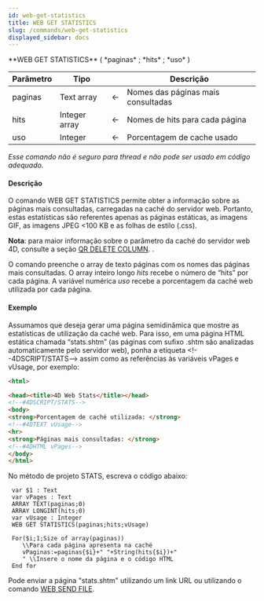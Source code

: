 ```yaml
---
id: web-get-statistics
title: WEB GET STATISTICS
slug: /commands/web-get-statistics
displayed_sidebar: docs
---
```


<!--REF #_command_.WEB GET STATISTICS.Syntax-->**WEB GET STATISTICS** ( *paginas* ; *hits* ; *uso* )<!-- END REF-->
<!--REF #_command_.WEB GET STATISTICS.Params-->
| Parâmetro | Tipo |  | Descrição |
| --- | --- | --- | --- |
| paginas | Text array | &#8592; | Nomes das páginas mais consultadas |
| hits | Integer array | &#8592; | Nomes de hits para cada página |
| uso | Integer | &#8592; | Porcentagem de cache usado |

<!-- END REF-->

*Esse comando não é seguro para thread e não pode ser usado em código adequado.*


#### Descrição 

<!--REF #_command_.WEB GET STATISTICS.Summary-->O comando WEB GET STATISTICS permite obter a informação sobre as páginas mais consultadas, carregadas na caché do servidor web.<!-- END REF--> Portanto, estas estatísticas são referentes apenas as páginas estáticas, as imagens GIF, as imagens JPEG <100 KB e as folhas de estilo (.css).  

**Nota**: para maior informação sobre o parâmetro da caché do servidor web 4D, consulte a seção [QR DELETE COLUMN](qr-delete-column.md). .  
  
O comando preenche o array de texto páginas com os nomes das páginas mais consultadas. O array inteiro longo *hits* recebe o número de “hits” por cada página. A variável numérica *uso* recebe a porcentagem da caché web utilizada por cada página.

#### Exemplo 

Assumamos que deseja gerar uma página semidinâmica que mostre as estatísticas de utilização da caché web. Para isso, em uma página HTML estática chamada “stats.shtm” (as páginas com sufixo .shtm são analizadas automaticamente pelo servidor web), ponha a etiqueta <!--4DSCRIPT/STATS––> assim como as referências às variáveis vPages e vUsage, por exemplo:  
  
```HTML
<html> 

<head><title>4D Web Stats</title></head>
<!--#4DSCRIPT/STATS-->
<body>
<strong>Porcentagem de caché utilizada: </strong>
<!--#4DTEXT vUsage-->
<hr>
<strong>Páginas mais consultadas: </strong>
<!--#4DHTML vPages-->
</body>
</html>


```

No método de projeto STATS, escreva o código abaixo:

```4d
 var $1 : Text
 var vPages : Text
 ARRAY TEXT(paginas;0)
 ARRAY LONGINT(hits;0)
 var vUsage : Integer
 WEB GET STATISTICS(paginas;hits;vUsage)
 
 For($i;1;Size of array(paginas))
    \\Para cada página apresenta na caché
    vPaginas:=paginas{$i}+" "+String(hits{$i})+"
    " \\Insere o nome da página e o código HTML
 End for
```

Pode enviar a página "stats.shtm" utilizando um link URL ou utilizando o comando [WEB SEND FILE](web-send-file.md).
